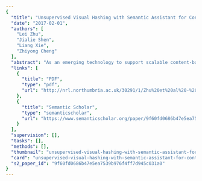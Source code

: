 ```yaml
---
{
  "title": "Unsupervised Visual Hashing with Semantic Assistant for Content-Based Image Retrieval",
  "date": "2017-02-01",
  "authors": [
    "Lei Zhu",
    "Jialie Shen",
    "Liang Xie",
    "Zhiyong Cheng"
  ],
  "abstract": "As an emerging technology to support scalable content-based image retrieval (CBIR), hashing has recently received great attention and became a very active research domain. In this study, we propose a novel unsupervised visual hashing approach called semantic-assisted visual hashing (SAVH). Distinguished from semi-supervised and supervised visual hashing, its core idea is to effectively extract the rich semantics latently embedded in auxiliary texts of images to boost the effectiveness of visual hashing without any explicit semantic labels. To achieve the target, a unified unsupervised framework is developed to learn hash codes by simultaneously preserving visual similarities of images, integrating the semantic assistance from auxiliary texts on modeling high-order relationships of inter-images, and characterizing the correlations between images and shared topics. Our performance study on three publicly available image collections: Wiki, MIR Flickr, and NUS-WIDE indicates that SAVH can achieve superior performance over several state-of-the-art techniques.",
  "links": [
    {
      "title": "PDF",
      "type": "pdf",
      "url": "http://nrl.northumbria.ac.uk/30291/1/Zhu%20et%20al%20-%20Unsupervised%20Visual%20Hashing%20with%20Semantic%20Assistant%20for%20Content-Based%20Image%20Retrieval%20AAM.pdf"
    },
    {
      "title": "Semantic Scholar",
      "type": "semanticscholar",
      "url": "https://www.semanticscholar.org/paper/9f60fd0686b47e5ea7539b976f4ff7d945c031a0"
    }
  ],
  "supervision": [],
  "tasks": [],
  "methods": [],
  "thumbnail": "unsupervised-visual-hashing-with-semantic-assistant-for-content-based-image-retrieval-thumb.jpg",
  "card": "unsupervised-visual-hashing-with-semantic-assistant-for-content-based-image-retrieval-card.jpg",
  "s2_paper_id": "9f60fd0686b47e5ea7539b976f4ff7d945c031a0"
}
---
```


